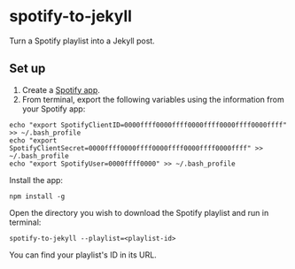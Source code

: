# spotify-to-jekyll

Turn a Spotify playlist into a Jekyll post.

## Set up

1. Create a [Spotify app](https://developer.spotify.com/dashboard/applications).
2. From terminal, export the following variables using the information from your Spotify app:
```
echo "export SpotifyClientID=0000ffff0000ffff0000ffff0000ffff0000ffff" >> ~/.bash_profile
echo "export SpotifyClientSecret=0000ffff0000ffff0000ffff0000ffff0000ffff" >> ~/.bash_profile
echo "export SpotifyUser=0000ffff0000" >> ~/.bash_profile
```

Install the app:

```
npm install -g
```

Open the directory you wish to download the Spotify playlist and run in terminal:

```
spotify-to-jekyll --playlist=<playlist-id>
```

You can find your playlist's ID in its URL.
